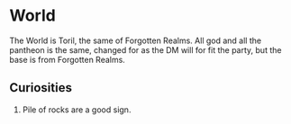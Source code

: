 # World

The World is Toril, the same of Forgotten Realms. All god and all the pantheon is the same, changed for as the DM will for fit the party, but the base is from Forgotten Realms.

## Curiosities
1. Pile of rocks are a good sign.
